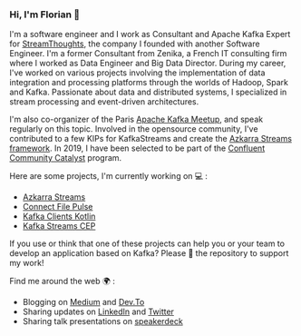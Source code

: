 ### Hi, I'm Florian 👋


I'm a software engineer and I work as Consultant and Apache Kafka Expert for [StreamThoughts](https://streamthoughts.io), the company I founded with another Software Engineer. I'm a former Consultant from Zenika, a French IT consulting firm where I worked as Data Engineer and Big Data Director. During my career, I've worked on various projects involving the implementation of data integration and processing platforms through the worlds of Hadoop, Spark and Kafka. Passionate about data and distributed systems, I specialized in stream processing and event-driven architectures.

I'm also co-organizer of the Paris [Apache Kafka Meetup](https://www.meetup.com/fr-FR/Paris-Apache-Kafka-Meetup/), and speak regularly on this topic. 
Involved in the opensource community, I've contributed to a few KIPs for KafkaStreams and create the [Azkarra Streams framework](https://www.azkarrastreams.io/).
In 2019, I have been selected to be part of the [Confluent Community Catalyst](https://www.confluent.io/nominate/) program.

Here are some projects, I'm currently working on 💻 : 
 - [Azkarra Streams](https://www.azkarrastreams.io/)
 - [Connect File Pulse](https://github.com/streamthoughts/kafka-connect-file-pulse)
 - [Kafka Clients Kotlin](https://github.com/streamthoughts/kafka-clients-kotlin)
 - [Kafka Streams CEP](https://github.com/fhussonnois/kafkastreams-cep)
 
If you use or think that one of these projects can help you or your team to develop an application based on Kafka? Please 🌟 the repository to support my work!

Find me around the web 🌍 :
 - Blogging on [Medium](https://medium.com/@fhussonnois) and [Dev.To](https://dev.to/fhussonnois)
 - Sharing updates on [LinkedIn](https://www.linkedin.com/in/florian-hussonnois/) and [Twitter](https://twitter.com/fhussonnois)
 - Sharing talk presentations on [speakerdeck](https://speakerdeck.com/fhussonnois)
 
<!--
**fhussonnois/fhussonnois** is a ✨ _special_ ✨ repository because its `README.md` (this file) appears on your GitHub profile.

